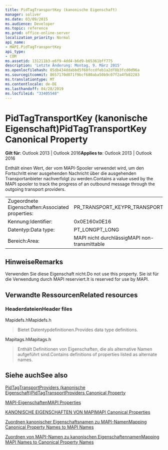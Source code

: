 ```yaml
---
title: PidTagTransportKey (kanonische Eigenschaft)
manager: soliver
ms.date: 03/09/2015
ms.audience: Developer
ms.topic: reference
ms.prod: office-online-server
localization_priority: Normal
api_name:
- MAPI.PidTagTransportKey
api_type:
- COM
ms.assetid: 131211b3-e6f9-4dd4-b6d9-b65361bff775
description: 'Letzte Änderung: Montag, 9. März 2015'
ms.openlocfilehash: 05db434ddabbd5f60fccdfeb1a2df8b3fcd0d96a
ms.sourcegitcommit: 8657170d071f9bcf680aba50b9c07f2a4fb82283
ms.translationtype: MT
ms.contentlocale: de-DE
ms.lasthandoff: 04/28/2019
ms.locfileid: "33405548"
---
```

# <a name="pidtagtransportkey-canonical-property"></a><span data-ttu-id="f951c-103">PidTagTransportKey (kanonische Eigenschaft)</span><span class="sxs-lookup"><span data-stu-id="f951c-103">PidTagTransportKey Canonical Property</span></span>

  
  
<span data-ttu-id="f951c-104">**Gilt für**: Outlook 2013 | Outlook 2016</span><span class="sxs-lookup"><span data-stu-id="f951c-104">**Applies to**: Outlook 2013 | Outlook 2016</span></span> 
  
<span data-ttu-id="f951c-105">Enthält einen Wert, der vom MAPI-Spooler verwendet wird, um den Fortschritt einer ausgehenden Nachricht über die ausgehenden Transportanbieter nachverfolgt zu werden.</span><span class="sxs-lookup"><span data-stu-id="f951c-105">Contains a value used by the MAPI spooler to track the progress of an outbound message through the outgoing transport providers.</span></span>
  
|||
|:-----|:-----|
|<span data-ttu-id="f951c-106">Zugeordnete Eigenschaften:</span><span class="sxs-lookup"><span data-stu-id="f951c-106">Associated properties:</span></span>  <br/> |<span data-ttu-id="f951c-107">PR_TRANSPORT_KEY</span><span class="sxs-lookup"><span data-stu-id="f951c-107">PR_TRANSPORT_KEY</span></span>  <br/> |
|<span data-ttu-id="f951c-108">Kennung:</span><span class="sxs-lookup"><span data-stu-id="f951c-108">Identifier:</span></span>  <br/> |<span data-ttu-id="f951c-109">0x0E16</span><span class="sxs-lookup"><span data-stu-id="f951c-109">0x0E16</span></span>  <br/> |
|<span data-ttu-id="f951c-110">Datentyp:</span><span class="sxs-lookup"><span data-stu-id="f951c-110">Data type:</span></span>  <br/> |<span data-ttu-id="f951c-111">PT_LONG</span><span class="sxs-lookup"><span data-stu-id="f951c-111">PT_LONG</span></span>  <br/> |
|<span data-ttu-id="f951c-112">Bereich:</span><span class="sxs-lookup"><span data-stu-id="f951c-112">Area:</span></span>  <br/> |<span data-ttu-id="f951c-113">MAPI nicht durchlässig</span><span class="sxs-lookup"><span data-stu-id="f951c-113">MAPI non-transmittable</span></span>  <br/> |
   
## <a name="remarks"></a><span data-ttu-id="f951c-114">Hinweise</span><span class="sxs-lookup"><span data-stu-id="f951c-114">Remarks</span></span>

<span data-ttu-id="f951c-115">Verwenden Sie diese Eigenschaft nicht.</span><span class="sxs-lookup"><span data-stu-id="f951c-115">Do not use this property.</span></span> <span data-ttu-id="f951c-116">Sie ist für die Verwendung durch MAPI reserviert.</span><span class="sxs-lookup"><span data-stu-id="f951c-116">It is reserved for use by MAPI.</span></span>
  
## <a name="related-resources"></a><span data-ttu-id="f951c-117">Verwandte Ressourcen</span><span class="sxs-lookup"><span data-stu-id="f951c-117">Related resources</span></span>

### <a name="header-files"></a><span data-ttu-id="f951c-118">Headerdateien</span><span class="sxs-lookup"><span data-stu-id="f951c-118">Header files</span></span>

<span data-ttu-id="f951c-119">Mapidefs.h</span><span class="sxs-lookup"><span data-stu-id="f951c-119">Mapidefs.h</span></span>
  
> <span data-ttu-id="f951c-120">Bietet Datentypdefinitionen.</span><span class="sxs-lookup"><span data-stu-id="f951c-120">Provides data type definitions.</span></span>
    
<span data-ttu-id="f951c-121">Mapitags.h</span><span class="sxs-lookup"><span data-stu-id="f951c-121">Mapitags.h</span></span>
  
> <span data-ttu-id="f951c-122">Enthält Definitionen von Eigenschaften, die als alternative Namen aufgeführt sind.</span><span class="sxs-lookup"><span data-stu-id="f951c-122">Contains definitions of properties listed as alternate names.</span></span>
    
## <a name="see-also"></a><span data-ttu-id="f951c-123">Siehe auch</span><span class="sxs-lookup"><span data-stu-id="f951c-123">See also</span></span>



[<span data-ttu-id="f951c-124">PidTagTransportProviders (kanonische Eigenschaft)</span><span class="sxs-lookup"><span data-stu-id="f951c-124">PidTagTransportProviders Canonical Property</span></span>](pidtagtransportproviders-canonical-property.md)


[<span data-ttu-id="f951c-125">MAPI-Eigenschaften</span><span class="sxs-lookup"><span data-stu-id="f951c-125">MAPI Properties</span></span>](mapi-properties.md)
  
[<span data-ttu-id="f951c-126">KANONISCHE EIGENSCHAFTEN VON MAPI</span><span class="sxs-lookup"><span data-stu-id="f951c-126">MAPI Canonical Properties</span></span>](mapi-canonical-properties.md)
  
[<span data-ttu-id="f951c-127">Zuordnen kanonischer Eigenschaftsnamen zu MAPI-Namen</span><span class="sxs-lookup"><span data-stu-id="f951c-127">Mapping Canonical Property Names to MAPI Names</span></span>](mapping-canonical-property-names-to-mapi-names.md)
  
[<span data-ttu-id="f951c-128">Zuordnen von MAPI-Namen zu kanonischen Eigenschaftennamen</span><span class="sxs-lookup"><span data-stu-id="f951c-128">Mapping MAPI Names to Canonical Property Names</span></span>](mapping-mapi-names-to-canonical-property-names.md)

